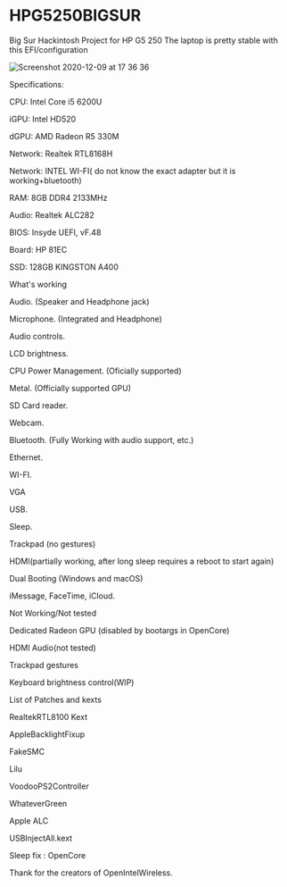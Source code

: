 # HPG5250BIGSUR
Big Sur Hackintosh Project for HP G5 250
The laptop is pretty stable with this EFI/configuration

![Screenshot 2020-12-09 at 17 36 36](https://user-images.githubusercontent.com/75743188/101651582-e68bad00-3a45-11eb-88f7-25faad8a045c.png)


Specifications: 

CPU: Intel Core i5 6200U

iGPU: Intel HD520

dGPU: AMD Radeon R5 330M

Network: Realtek RTL8168H

Network: INTEL WI-FI( do not know the exact adapter but it is working+bluetooth)

RAM: 8GB DDR4 2133MHz

Audio: Realtek ALC282

BIOS: Insyde UEFI, vF.48

Board: HP 81EC

SSD: 128GB KINGSTON A400




What's working


Audio. (Speaker and Headphone jack)

Microphone. (Integrated and Headphone)

Audio controls.

LCD brightness.

CPU Power Management. (Oficially supported)

Metal. (Officially supported GPU)

SD Card reader.

Webcam.

Bluetooth. (Fully Working with audio support, etc.)

Ethernet.

WI-FI.

VGA

USB.

Sleep.

Trackpad (no gestures)

HDMI(partially working, after long sleep requires a reboot to start again)

Dual Booting (Windows and macOS)

iMessage, FaceTime, iCloud.






Not Working/Not tested


Dedicated Radeon GPU (disabled by bootargs in OpenCore)

HDMI Audio(not tested)

Trackpad gestures

Keyboard brightness control(WIP)





List of Patches and kexts


RealtekRTL8100 Kext

AppleBacklightFixup

FakeSMC

Lilu

VoodooPS2Controller

WhateverGreen

Apple ALC

USBInjectAll.kext

Sleep fix : OpenCore

Thank for the creators of OpenIntelWireless.

